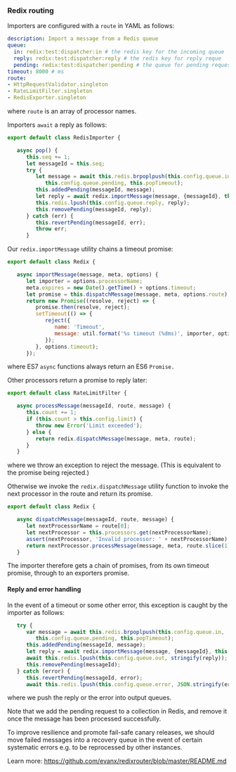 ### Redix routing

Importers are configured with a `route` in YAML as follows:
```yaml
description: Import a message from a Redis queue
queue:
  in: redix:test:dispatcher:in # the redis key for the incoming queue
  reply: redix:test:dispatcher:reply # the redis key for reply reque
  pending: redix:test:dispatcher:pending # the queue for pending requests
timeout: 8000 # ms
route:
- HttpRequestValidator.singleton
- RateLimitFilter.singleton
- RedisExporter.singleton
```
where `route` is an array of processor names.

Importers `await` a reply as follows:
```javascript
export default class RedisImporter {

   async pop() {
      this.seq += 1;
      let messageId = this.seq;
      try {
         let message = await this.redis.brpoplpush(this.config.queue.in,
            this.config.queue.pending, this.popTimeout);
         this.addedPending(messageId, message);
         let reply = await redix.importMessage(message, {messageId}, this.config);
         this.redis.lpush(this.config.queue.reply, reply);
         this.removePending(messageId, reply);
      } catch (err) {
         this.revertPending(messageId, err);
         throw err;
      }
```

Our `redix.importMessage` utility chains a timeout promise:
```javascript
export default class Redix {

   async importMessage(message, meta, options) {
      let importer = options.processorName;
      meta.expires = new Date().getTime() + options.timeout;
      let promise = this.dispatchMessage(message, meta, options.route);
      return new Promise((resolve, reject) => {
         promise.then(resolve, reject);
         setTimeout(() => {
            reject({
               name: 'Timeout',
               message: util.format('%s timeout (%dms)', importer, options.timeout)
            });
         }, options.timeout);
      });
```
where ES7 `async` functions always return an ES6 `Promise.`

Other processors return a promise to reply later:
```javascript
export default class RateLimitFilter {

   async processMessage(messageId, route, message) {
      this.count += 1;
      if (this.count > this.config.limit) {
         throw new Error('Limit exceeded');
      } else {
         return redix.dispatchMessage(message, meta, route);
      }
   }
```
where we throw an exception to reject the message. (This is equivalent to the promise being rejected.)

Otherwise we invoke the `redix.dispatchMessage` utility function to invoke the next processor in the route and return its promise.

```javascript
export default class Redix {

   async dispatchMessage(messageId, route, message) {
      let nextProcessorName = route[0];
      let nextProcessor = this.processors.get(nextProcessorName);
      assert(nextProcessor, 'Invalid processor: ' + nextProcessorName);
      return nextProcessor.processMessage(message, meta, route.slice(1));
   }
```

The importer therefore gets a chain of promises, from its own timeout promise, through to an exporters promise.


#### Reply and error handling

In the event of a timeout or some other error, this exception is caught by the importer as follows:
```javascript
   try {
      var message = await this.redis.brpoplpush(this.config.queue.in,
         this.config.queue.pending, this.popTimeout);
      this.addedPending(messageId, message);
      let reply = await redix.importMessage(message, {messageId}, this.config);
      await this.redis.lpush(this.config.queue.out, stringify(reply));
      this.removePending(messageId);
   } catch (error) {
      this.revertPending(messageId, error);
      await this.redis.lpush(this.config.queue.error, JSON.stringify(error));
```
where we push the reply or the error into output queues.

Note that we add the pending request to a collection in Redis, and remove it once the message has been processed successfully.

To improve resilience and promote fail-safe canary releases, we should move failed messages into a recovery queue in the event of certain systematic errors e.g. to be reprocessed by other instances.

Learn more: https://github.com/evanx/redixrouter/blob/master/README.md
